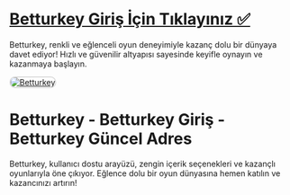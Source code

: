 # <a href="https://t2m.io/2284401">Betturkey Giriş İçin Tıklayınız ✅</a>
Betturkey, renkli ve eğlenceli oyun deneyimiyle kazanç dolu bir dünyaya davet ediyor! Hızlı ve güvenilir altyapısı sayesinde keyifle oynayın ve kazanmaya başlayın.

<a href="https://t2m.io/2284401" title="Betturkey">
    <img src="https://i.ibb.co/gtF7ptH/photo-2025-01-13-14-27-16.jpg" alt="Betturkey" style="max-width: 100%; border: 2px solid #ddd; border-radius: 10px;">
</a>

# Betturkey - Betturkey Giriş - Betturkey Güncel Adres
Betturkey, kullanıcı dostu arayüzü, zengin içerik seçenekleri ve kazançlı oyunlarıyla öne çıkıyor. Eğlence dolu bir oyun dünyasına hemen katılın ve kazancınızı artırın!
